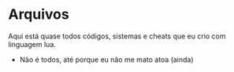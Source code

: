 # Arquivos

Aqui está quase todos códigos, sistemas e cheats que eu crio com linguagem lua.

- Não é todos, até porque eu não me mato atoa (ainda)
